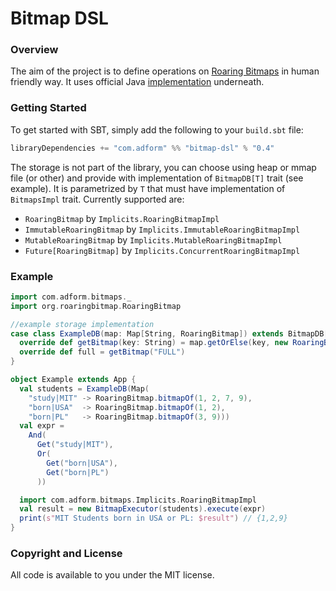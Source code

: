 # Bitmap DSL

### Overview

The aim of the project is to define operations on [Roaring Bitmaps](http://roaringbitmap.org) in human friendly way.
It uses official Java [implementation](https://github.com/RoaringBitmap/RoaringBitmap) underneath.

### Getting Started

To get started with SBT, simply add the following to your `build.sbt` file:

```scala
libraryDependencies += "com.adform" %% "bitmap-dsl" % "0.4"
```

The storage is not part of the library, you can choose using heap or mmap file (or other) and provide with implementation of `BitmapDB[T]` trait (see example).
It is parametrized by `T` that must have implementation of `BitmapsImpl` trait. 
Currently supported are:
* `RoaringBitmap` by `Implicits.RoaringBitmapImpl`
* `ImmutableRoaringBitmap` by `Implicits.ImmutableRoaringBitmapImpl`
* `MutableRoaringBitmap` by `Implicits.MutableRoaringBitmapImpl`
* `Future[RoaringBitmap]` by `Implicits.ConcurrentRoaringBitmapImpl`

### Example

```scala
import com.adform.bitmaps._
import org.roaringbitmap.RoaringBitmap

//example storage implementation
case class ExampleDB(map: Map[String, RoaringBitmap]) extends BitmapDB[RoaringBitmap] {
  override def getBitmap(key: String) = map.getOrElse(key, new RoaringBitmap())
  override def full = getBitmap("FULL")
}

object Example extends App {
  val students = ExampleDB(Map(
    "study|MIT" -> RoaringBitmap.bitmapOf(1, 2, 7, 9),
    "born|USA"  -> RoaringBitmap.bitmapOf(1, 2),
    "born|PL"   -> RoaringBitmap.bitmapOf(3, 9)))
  val expr =
    And(
      Get("study|MIT"),
      Or(
        Get("born|USA"),
        Get("born|PL")
      ))

  import com.adform.bitmaps.Implicits.RoaringBitmapImpl
  val result = new BitmapExecutor(students).execute(expr)
  print(s"MIT Students born in USA or PL: $result") // {1,2,9}
}
```

### Copyright and License

All code is available to you under the MIT license.
